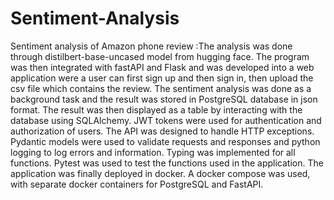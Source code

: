 # Sentiment-Analysis

Sentiment analysis of Amazon phone review :The analysis was done through distilbert-base-uncased model from  hugging face. The program was then integrated with fastAPI and Flask  and was developed into a web application were a user can first sign  up and then sign in, then upload the csv file which contains the review.  The sentiment analysis was done as a background task and the result  was stored in PostgreSQL database in json format. The result was then  displayed as a table by interacting with the database using  SQLAlchemy.  JWT tokens were used for authentication and authorization of users. The  API was designed to handle HTTP exceptions. Pydantic models were  used to validate requests and responses and python logging to log  errors and information. Typing was implemented for all functions. Pytest  was used to test the functions used in the application.  The application was finally deployed in docker. A docker compose was  used, with separate docker containers for PostgreSQL and FastAPI. 
